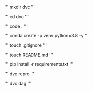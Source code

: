 '''
mkdir dvc
'''

'''
cd dvc 
'''

''' 
code . 
'''

''' 
conda create -p venv python=3.8 -y 
'''

''' 
touch .gitignore 
'''

'''
touch README.md 
'''

'''
pip install -r requirements.txt 
'''

'''
dvc repro
'''

'''
dvc dag
'''